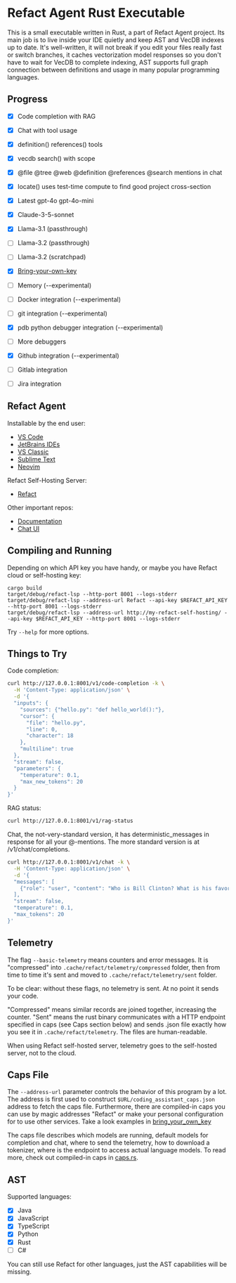 
# Refact Agent Rust Executable

This is a small executable written in Rust, a part of Refact Agent project. Its main job is to live
inside your IDE quietly and keep AST and VecDB indexes up to date. It's well-written, it will not break if
you edit your files really fast or switch branches, it caches vectorization model responses so you
don't have to wait for VecDB to complete indexing, AST supports full graph connection between definitions
and usage in many popular programming languages.


## Progress

- [x] Code completion with RAG
- [x] Chat with tool usage
- [x] definition() references() tools
- [x] vecdb search() with scope
- [x] @file @tree @web @definition @references @search mentions in chat
- [x] locate() uses test-time compute to find good project cross-section
- [x] Latest gpt-4o gpt-4o-mini
- [x] Claude-3-5-sonnet
- [x] Llama-3.1 (passthrough)
- [ ] Llama-3.2 (passthrough)
- [ ] Llama-3.2 (scratchpad)
- [x] [Bring-your-own-key](https://docs.refact.ai/byok/)
- [ ] Memory (--experimental)
- [ ] Docker integration (--experimental)
- [ ] git integration (--experimental)
- [x] pdb python debugger integration (--experimental)
- [ ] More debuggers
- [x] Github integration (--experimental)
- [ ] Gitlab integration
- [ ] Jira integration


## Refact Agent

Installable by the end user:

* [VS Code](https://github.com/smallcloudai/refact-vscode/)
* [JetBrains IDEs](https://github.com/smallcloudai/refact-intellij)
* [VS Classic](https://github.com/smallcloudai/refact-vs-classic/)
* [Sublime Text](https://github.com/smallcloudai/refact-sublime/)
* [Neovim](https://github.com/smallcloudai/refact-neovim)

Refact Self-Hosting Server:

* [Refact](https://github.com/smallcloudai/refact/)

Other important repos:

* [Documentation](https://github.com/smallcloudai/web_docs_refact_ai)
* [Chat UI](https://github.com/smallcloudai/refact-chat-js)


## Compiling and Running

Depending on which API key you have handy, or maybe you have Refact cloud or self-hosting key:

```
cargo build
target/debug/refact-lsp --http-port 8001 --logs-stderr
target/debug/refact-lsp --address-url Refact --api-key $REFACT_API_KEY --http-port 8001 --logs-stderr
target/debug/refact-lsp --address-url http://my-refact-self-hosting/ --api-key $REFACT_API_KEY --http-port 8001 --logs-stderr
```

Try `--help` for more options.


## Things to Try

Code completion:

```bash
curl http://127.0.0.1:8001/v1/code-completion -k \
  -H 'Content-Type: application/json' \
  -d '{
  "inputs": {
    "sources": {"hello.py": "def hello_world():"},
    "cursor": {
      "file": "hello.py",
      "line": 0,
      "character": 18
    },
    "multiline": true
  },
  "stream": false,
  "parameters": {
    "temperature": 0.1,
    "max_new_tokens": 20
  }
}'
```

RAG status:

```bash
curl http://127.0.0.1:8001/v1/rag-status
```

Chat, the not-very-standard version, it has deterministic_messages in response for all your @-mentions. The more standard version
is at /v1/chat/completions.

```bash
curl http://127.0.0.1:8001/v1/chat -k \
  -H 'Content-Type: application/json' \
  -d '{
  "messages": [
    {"role": "user", "content": "Who is Bill Clinton? What is his favorite programming language?"}
  ],
  "stream": false,
  "temperature": 0.1,
  "max_tokens": 20
}'
```


## Telemetry

The flag `--basic-telemetry` means counters and error messages. It is "compressed"
into `.cache/refact/telemetry/compressed` folder, then from time to time it's sent and moved
to `.cache/refact/telemetry/sent` folder.

To be clear: without these flags, no telemetry is sent. At no point it sends your code.

"Compressed" means similar records are joined together, increasing the counter. "Sent" means the rust binary
communicates with a HTTP endpoint specified in caps (see Caps section below) and sends .json file exactly how
you see it in `.cache/refact/telemetry`. The files are human-readable.

When using Refact self-hosted server, telemetry goes to the self-hosted server, not to the cloud.


## Caps File

The `--address-url` parameter controls the behavior of this program by a lot. The address is first used
to construct `$URL/coding_assistant_caps.json` address to fetch the caps file. Furthermore, there are
compiled-in caps you can use by magic addresses "Refact" or make your personal configuration for to use other services.
Take a look examples in [bring_your_own_key](bring_your_own_key)

The caps file describes which models are running, default models for completion and chat,
where to send the telemetry, how to download a
tokenizer, where is the endpoint to access actual language models. To read more, check out
compiled-in caps in [caps.rs](src/caps.rs).


## AST

Supported languages:

- [x] Java
- [x] JavaScript
- [x] TypeScript
- [x] Python
- [x] Rust
- [ ] C#

You can still use Refact for other languages, just the AST capabilities will be missing.


